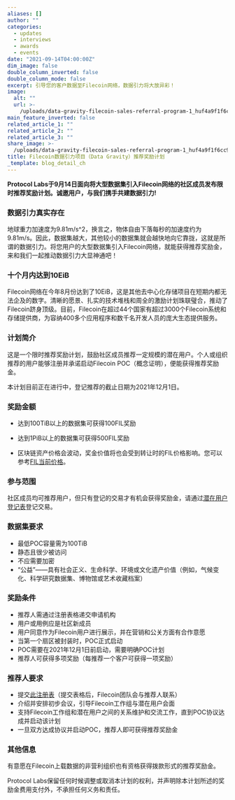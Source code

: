 ```yaml
---
aliases: []
author: ""
categories:
  - updates
  - interviews
  - awards
  - events
date: "2021-09-14T04:00:00Z"
dim_image: false
double_column_inverted: false
double_column_mode: false
excerpt: 引导您的客户数据至Filecoin网络，数据引力将大放异彩！
image:
  alt: ""
  url: >-
    /uploads/data-gravity-filecoin-sales-referral-program-1_huf4a9f1f6cc990112aa05a3b527ec0cb7_1611845_1500x0_resize_q90_linear.webp
main_feature_inverted: false
related_article_1: ""
related_article_2: ""
related_article_3: ""
share_image: >-
  /uploads/data-gravity-filecoin-sales-referral-program-1_huf4a9f1f6cc990112aa05a3b527ec0cb7_1611845_1500x0_resize_q90_linear.webp
title: Filecoin数据引力项目（Data Gravity）推荐奖励计划
_template: blog_detail_ch
---
```


**Protocol Labs于9月14日面向将大型数据集引入Filecoin网络的社区成员发布限时推荐奖励计划。诚邀用户，与我们携手共建数据引力!**

### **数据引力真实存在**

地球重力加速度为9.81m/s^2，换言之，物体自由下落每秒的加速度约为9.81m/s。因此，数据集越大，其他较小的数据集就会越快地向它靠拢，这就是所谓的数据引力。将您用户的大型数据集引入Filecoin网络，就能获得推荐奖励金，来和我们一起推动数据引力大显神通吧！

### **十个月内达到10EiB**

Filecoin网络在今年8月份达到了10EiB，这是其他去中心化存储项目在短期内都无法企及的数字。清晰的愿景、扎实的技术堆栈和周全的激励计划珠联璧合，推动了Filecoin跻身顶级。目前，Filecoin在超过44个国家有超过3000个Filecoin系统和存储提供商，为容纳400多个应用程序和数千名开发人员的庞大生态提供服务。

### **计划简介**

这是一个限时推荐奖励计划，鼓励社区成员推荐一定规模的潜在用户。个人或组织推荐的用户能够注册并承诺启动Filecoin POC（概念证明），便能获得推荐奖励金。

本计划目前正在进行中，登记推荐的截止日期为2021年12月1日。

### **奖励金额**

- 达到100TiB以上的数据集可获得100FIL奖励
- 达到1PiB以上的数据集可获得500FIL奖励

- 区块链资产价格会波动，奖金价值将也会受到转让时的FIL价格影响。您可以参考[FIL当前价格](https://coinmarketcap.com/currencies/filecoin/)。

### **参与范围**

社区成员均可推荐用户，但只有登记的交易才有机会获得奖励金，请通过[潜在用户登记表](https://protocollabs.typeform.com/to/r4INu5Ud)登记交易。

### **数据集要求**

- 最低POC容量需为100TiB
- 静态且很少被访问
- 不应需要加密
- “公益”——具有社会正义、生命科学、环境或文化遗产价值（例如，气候变化、科学研究数据集、博物馆或艺术收藏档案）

### **奖励条件**

- 推荐人需通过注册表格递交申请机构
- 用户或用例应是社区新成员
- 用户同意作为Filecoin用户进行展示，并在营销和公关方面有合作意愿
- 当第一个扇区被封装时，POC正式启动
- POC需要在2021年12月1日前启动，需要明确POC计划
- 推荐人可获得多项奖励（每推荐一个客户可获得一项奖励）

### **推荐人要求**

- 提交[此注册表](https://protocollabs.typeform.com/to/r4INu5Ud)（提交表格后，Filecoin团队会与推荐人联系）
- 介绍并安排初步会议，引导Filecoin工作组与潜在用户会面
- 支持Filecoin工作组和潜在用户之间的关系维护和交流工作，直到POC协议达成并启动该计划
- 一旦双方达成协议并启动POC，推荐人即可获得推荐奖励金

### **其他信息**

有意愿在Filecoin上载数据的非营利组织也有资格获得拨款形式的推荐奖励金。

Protocol Labs保留任何时候调整或取消本计划的权利，并声明除本计划所述的奖励金费用支付外，不承担任何义务和责任。
